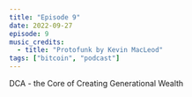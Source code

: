 ```yaml
---
title: "Episode 9"
date: 2022-09-27
episode: 9
music_credits:
  - title: "Protofunk by Kevin MacLeod"
tags: ["bitcoin", "podcast"]
---
```


DCA - the Core of Creating Generational Wealth